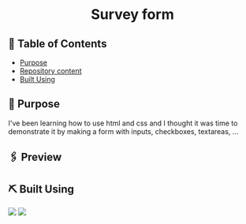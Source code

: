 <h1 align="center">Survey form</h1>
 
## 📝 Table of Contents
- [Purpose](#purpose)
- [Repository content](#repository_content)
- [Built Using](#built_using)

## 🧐 Purpose <a name = "purpose"></a>
I've been learning how to use html and css and I thought it was time to demonstrate it by making a form with inputs, checkboxes, textareas, ... 

## 🖇 Preview <a name="preview"></a>

## ⛏️ Built Using <a name = "built_using"></a>
[<img src="https://img.shields.io/badge/html-e34c26?style=for-the-badge&logo=html&logoColor=FFFFFF" />](https://es.wikipedia.org/wiki/HTML)
[<img src="https://img.shields.io/badge/css-264de4?style=for-the-badge&logo=css&logoColor=FFFFFF" />](https://es.wikipedia.org/wiki/CSS)

